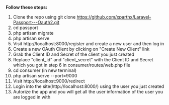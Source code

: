 <b>Follow these steps:</b>

1) Clone the repo using git clone https://github.com/xparthx/Laravel-Passport---Oauth2.git
2) cd passport
3) php artisan migrate
4) php artisan serve
5) Visit http://localhost:8000/register and create a new user and then log in
6) Create a new OAuth Client by clicking on "Create New Client" link
7) Grab the Client ID and Secret of the client you just created
8) Replace "client_id" and "client_secret" with the Client ID and Secret which you got in step 6 in consumer/routes/web.php file
9) cd consumer (in new terminal)
10) php artisan serve --port=9000
11) Visit http://localhost:9000/redirect
12) Login into the site(http://localhost:8000/) using the user you just created
13) Autorize the app and you will get all the user information of the user you are logged in with
